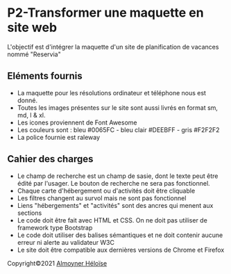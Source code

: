 <h1> P2-Transformer une maquette en site web </h1>
<p> L'objectif est d'intégrer la maquette d'un site de planification de vacances nommé "Reservia"</p>

<h2>Eléments fournis</h2>
<ul>
  <li> La maquette pour les résolutions ordinateur et téléphone nous est donné. </li>
  <li> Toutes les images présentes sur le site sont aussi livrés en format sm, md, l & xl.</li>
  <li> Les icones proviennent de Font Awesome</li>
  <li> Les couleurs sont : bleu #0065FC - bleu clair #DEEBFF - gris #F2F2F2 </li>
  <li> La police fournie est raleway</li>
</ul>

<h2> Cahier des charges </h2>
<ul>
  <li> Le champ de recherche est un champ de sasie, dont le texte peut être édité par l'usager. Le bouton de recherche ne sera pas fonctionnel.</li>
  <li>Chaque carte d'hébergement ou d'activités doit être cliquable</li>
  <li>Les filtres changent au survol mais ne sont pas fonctionnel</li>
  <li>Liens "hébergements" et "activités" sont des ancres qui menent aux sections</li>
  <li>Le code doit être fait avec HTML et CSS. On ne doit pas utiliser de framework type Bootstrap</li>
  <li>Le code doit utiliser des balises sémantiques et ne doit contenir aucune erreur ni alerte au validateur W3C</li>
  <li>Le site doit être compatible aux dernières versions de Chrome et Firefox</li>
</ul>


Copyright©2021 <a href="https://github.com/AlmoHelo">Almoyner Héloïse</a>
 
